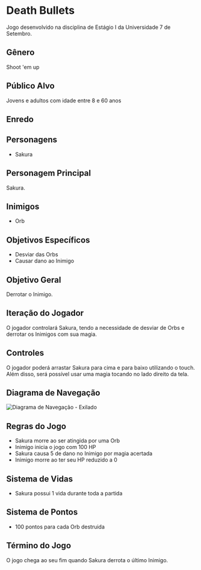 # Death Bullets
Jogo desenvolvido na disciplina de Estágio I da Universidade 7 de Setembro.

## Gênero
Shoot 'em up

## Público Alvo
Jovens e adultos com idade entre 8 e 60 anos

## Enredo

## Personagens
- Sakura

## Personagem Principal
Sakura.

## Inimigos
- Orb

## Objetivos Específicos
- Desviar das Orbs
- Causar dano ao Inimigo

## Objetivo Geral
Derrotar o Inimigo.

## Iteração do Jogador
O jogador controlará Sakura, tendo a necessidade de desviar de Orbs e derrotar os Inimigos com sua magia.

## Controles
O jogador poderá arrastar Sakura para cima e para baixo utilizando o touch. Além disso, será possível usar uma magia tocando no lado direito da tela.

## Diagrama de Navegação
![Diagrama de Navegação - Exilado](https://user-images.githubusercontent.com/54273070/63696855-09af3080-c7f2-11e9-8ac6-15ef34a4055f.jpeg)

## Regras do Jogo
- Sakura morre ao ser atingida por uma Orb
- Inimigo inicia o jogo com 100 HP
- Sakura causa 5 de dano no Inimigo por magia acertada
- Inimigo morre ao ter seu HP reduzido a 0

## Sistema de Vidas
- Sakura possui 1 vida durante toda a partida

## Sistema de Pontos
- 100 pontos para cada Orb destruida

## Término do Jogo
O jogo chega ao seu fim quando Sakura derrota o último Inimigo.
